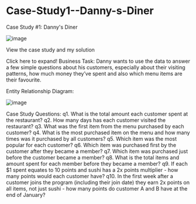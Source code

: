 # Case-Study1--Danny-s-Diner

Case Study #1: Danny's Diner

![image](https://github.com/anmolchoudhary2000/Case-Study1--Danny-s-Diner/assets/154410998/25d2f840-b8e4-4793-80e3-655f6a3a528e)


View the case study and my solution

Click here to expand!
Business Task:
Danny wants to use the data to answer a few simple questions about his customers, especially about their visiting patterns, how much money they’ve spent and also which menu items are their favourite.

Entity Relationship Diagram:

![image](https://github.com/anmolchoudhary2000/Case-Study1--Danny-s-Diner/assets/154410998/543fc54b-f65a-456d-a314-5ebf7856ccc4)


Case Study Questions:
q1. What is the total amount each customer spent at the restaurant?
q2. How many days has each customer visited the restaurant?
q3. What was the first item from the menu purchased by each customer?
q4. What is the most purchased item on the menu and how many times was it purchased by all customers?
q5. Which item was the most popular for each customer?
q6. Which item was purchased first by the customer after they became a member?
q7. Which item was purchased just before the customer became a member?
q8. What is the total items and amount spent for each member before they became a member?
q9. If each $1 spent equates to 10 points and sushi has a 2x points multiplier - how many points would each customer have?
q10. In the first week after a customer joins the program (including their join date) they earn 2x points on all items, not just sushi - how many points do customer A and B have at the end of January?
